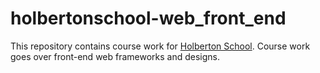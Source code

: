 # holbertonschool-web_front_end

This repository contains course work for [Holberton School](https://www.holbertonschool.com/).
Course work goes over front-end web frameworks and designs.
